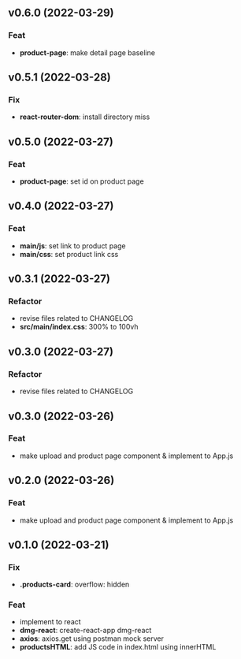 ## v0.6.0 (2022-03-29)

### Feat

- **product-page**: make detail page baseline

## v0.5.1 (2022-03-28)

### Fix

- **react-router-dom**: install directory miss

## v0.5.0 (2022-03-27)

### Feat

- **product-page**: set id on product page

## v0.4.0 (2022-03-27)

### Feat

- **main/js**: set link to product page
- **main/css**: set product link css

## v0.3.1 (2022-03-27)

### Refactor

- revise files related to CHANGELOG
- **src/main/index.css**: 300% to 100vh

## v0.3.0 (2022-03-27)

### Refactor

- revise files related to CHANGELOG

## v0.3.0 (2022-03-26)

### Feat

- make upload and product page component & implement to App.js

## v0.2.0 (2022-03-26)

### Feat

- make upload and product page component & implement to App.js

## v0.1.0 (2022-03-21)

### Fix

- **.products-card**: overflow: hidden

### Feat

- implement to react
- **dmg-react**: create-react-app dmg-react
- **axios**: axios.get using postman mock server
- **productsHTML**: add JS code in index.html using innerHTML
